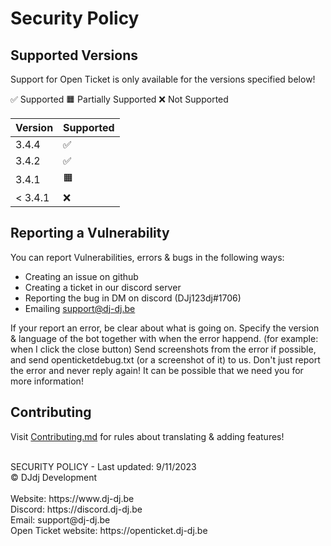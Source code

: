 # Security Policy

## Supported Versions

Support for Open Ticket is only available for the versions specified below!

✅ Supported
🟧 Partially Supported
❌ Not Supported

| Version   | Supported         |
|-----------|-------------------|
| 3.4.4     | ✅                |
| 3.4.2     | ✅                |
| 3.4.1     | 🟧                |
| < 3.4.1   | ❌                |

## Reporting a Vulnerability

You can report Vulnerabilities, errors & bugs in the following ways:

- Creating an issue on github
- Creating a ticket in our discord server
- Reporting the bug in DM on discord (DJj123dj#1706)
- Emailing support@dj-dj.be

If your report an error, be clear about what is going on. 
Specify the version & language of the bot together with when the error happend. (for example: when I click the close button)
Send screenshots from the error if possible, and send openticketdebug.txt (or a screenshot of it) to us. 
Don't just report the error and never reply again! It can be possible that we need you for more information!

## Contributing
Visit [Contributing.md](/.github/CONTRIBUTING.md) for rules about translating & adding features!

<br>
SECURITY POLICY - Last updated: 9/11/2023<br>
© DJdj Development<br><br>
Website: https://www.dj-dj.be <br>
Discord: https://discord.dj-dj.be <br>
Email: support@dj-dj.be <br>
Open Ticket website: https://openticket.dj-dj.be
